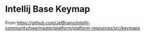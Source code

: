# Intellij Base Keymap

From https://github.com/JetBrains/intellij-community/tree/master/platform/platform-resources/src/keymaps
